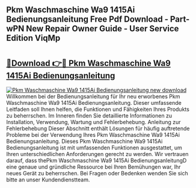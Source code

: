 ## Pkm Waschmaschine Wa9 1415Ai Bedienungsanleitung Free Pdf Download - Part-wPN New Repair Owner Guide - User Service Edition ViqMp

# <h2><a href="http://df5q2qi.blite.top/?on=Pkm+Waschmaschine+Wa9+1415Ai+Bedienungsanleitung">🔗Download 👉🔴 Pkm Waschmaschine Wa9 1415Ai Bedienungsanleitung</a></h2>

[![Pkm Waschmaschine Wa9 1415Ai Bedienungsanleitung new download](https://i.imgur.com/lujVjoI.png)](http://df5q2qi.blite.top/?on=Pkm+Waschmaschine+Wa9+1415Ai+Bedienungsanleitung)
Willkommen bei der Bedienungsanleitung für Ihr neu erworbenes Pkm Waschmaschine Wa9 1415Ai Bedienungsanleitung. Dieser umfassende Leitfaden soll Ihnen helfen, die Funktionen und Fähigkeiten Ihres Produkts zu beherrschen. Im Inneren finden Sie detaillierte Informationen zu Installation, Verwendung, Wartung und Fehlerbehebung. Anleitung zur Fehlerbehebung Dieser Abschnitt enthält Lösungen für häufig auftretende Probleme bei der Verwendung Ihres Pkm Waschmaschine Wa9 1415Ai Bedienungsanleitung. Dieses Pkm Waschmaschine Wa9 1415Ai Bedienungsanleitung ist mit umfassenden Funktionen ausgestattet, um Ihren unterschiedlichen Anforderungen gerecht zu werden. Wir vertrauen darauf, dass thePkm Waschmaschine Wa9 1415Ai BedienungsanleitungD eine genaue und gründliche Ressource bei Ihren Bemühungen war, Ihr neues Gerät zu beherrschen. Bei Fragen oder Bedenken wenden Sie sich bitte an unser Kundendienstteam.
